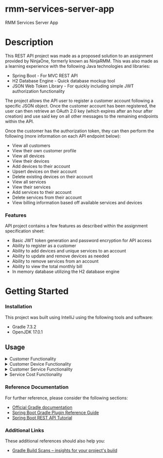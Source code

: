 # rmm-services-server-app

RMM Services Server App

# Description

This REST API project was made as a proposed solution to an assignment provided by NinjaOne,
formerly known as NinjaRMM. This was also made as a learning experience with the following Java
technologies and libraries:

* Spring Boot - For MVC REST API
* H2 Database Engine - Quick database mockup tool
* JSON Web Token Library - For quickly including simple JWT authorization functionality

The project allows the API user to register a customer account following a specific JSON object.
Once the customer account has been registered, the user can then retrieve an OAuth 2.0 key (which
expires after an hour after creation) and use said key on all other messages to the remaining
endpoints within the API.

Once the customer has the authorization token, they can then perform the following (more information
on each API endpoint below):

* View all customers
* View their own customer profile
* View all devices
* View their devices
* Add devices to their account
* Upsert devices on their account
* Delete existing devices on their account
* View all services
* View their services
* Add services to their account
* Delete services from their account
* View billing information based off available services and devices

### Features

API project contains a few features as described within the assignment specification sheet:

* Basic JWT token generation and password encryption for API access
* Ability to register as a customer
* Ability to add devices and unique services to an account
* Ability to update and remove devices as needed
* Ability to remove services from an account
* Ability to view the total monthly bill
* In memory database utilizing the H2 database engine

# Getting Started

### Installation

This project was built using IntelliJ using the following tools and software:

* Gradle 7.3.2
* OpenJDK 17.0.1

## Usage

<details><summary>Customer Functionality</summary>
<p>

### Register a customer `/register`

In order to register a customer, the user must the user must perform a `POST` request containing a
JSON payload to the `/register` endpoint within the API.

The JSON snippet below is an example of what must be sent in order to register a new customer within
the system. The following JSON data elements must be populated or the user will not be registered:

* First Name
* User Name
* Password

Sample JSON request body to register a new customer:

```json
{
  "firstName": "Frodo",
  "middleName": "Middle",
  "lastName": "Baggins",
  "username": "frobag",
  "password": "whatismypassword"
}
```

Sample JSON response after registering a new customer:

```json
{
  "id": 1,
  "firstName": "Frodo",
  "middleName": "Middle",
  "lastName": "Baggins",
  "username": "frobag",
  "customerDevices": [],
  "customerServices": []
}
```

### Authenticate a customer `/authenticate`

In order to authenticate a customer and retrieve an Auth 2.0 token back, the user must perform
a `POST` request containing a JSON payload to the `/authenticate` endpoint within the API.

The JSON snippet below is an example of what must be sent in order to authenticate a customer within
the system.

Sample JSON request body to register a new customer:

```json
{
  "username": "frobag",
  "password": "whatismypassword"
}
```

Sample JSON response after authenticating a customer:

```json
{
  "token": "AUTH TOKEN HERE"
}
```

### Get All Customers `/customers`

In order to retrieve a list of all customers, the user must perform a `GET` request to
the `/customers` endpoint within the API.

### Get Customer By Customer ID `/customers/{customerID}`

In order to retrieve a specific customer, the user must perform a `GET` request containing the
customer ID within the `{customerID}` part of the `/customers/{customerID}` endpoint within the API.

Sample JSON response after retrieving the customer:

```json
{
  "id": 1,
  "firstName": "Frodo",
  "middleName": "Middle",
  "lastName": "Baggins",
  "username": "frobag",
  "customerDevices": [],
  "customerServices": [],
  "_links": {
    "self": {
      "href": "http://localhost:8080/customers/1"
    },
    "customers": {
      "href": "http://localhost:8080/customers"
    }
  }
}
```

### Get Customer Bill `/customers/{customerID}/billing`

In order to retrieve the monthly cost of services and devices for a specific customer, the user must
the user must perform a `GET` request containing the customer ID within the `{customerID}` part of
the `/customers/{customerID}/billing`
endpoint within the API.

Sample JSON response after retrieving the customer bill:

```json
{
  "windowsDeviceCount": 2,
  "macDeviceCount": 3,
  "totalCost": 71.00
}
```

</p>
</details>

<details><summary>Customer Device Functionality</summary>
<p>

### Get All Devices `/customers/devices`

In order to retrieve a list of all devices, the user must perform a `GET` request to
the `/customers/devices` endpoint within the API.

### Get All Devices Under Customer ID `/customers/{customerID}/devices`

In order to retrieve all devices by a specific customer, the user must perform a `GET` request
containing the customer ID within the `{customerID}` part of the `/customers/{customerID}/devices`
endpoint within the API.

Sample JSON response after retrieving the customer devices:

```json
{
  "_embedded": {
    "customerDeviceList": [
      {
        "id": 10001,
        "systemName": "Windows Machine",
        "deviceType": "WINDOWS_WORKSTATION",
        "_links": {
          "self": {
            "href": "http://localhost:8080/customers/1/devices/10001"
          },
          "customerDevices": {
            "href": "http://localhost:8080/customers/devices"
          }
        }
      }
    ]
  },
  "_links": {
    "self": {
      "href": "http://localhost:8080/customers/devices"
    }
  }
}
```

### Get Specific Device Under Customer ID `/customers/{customerID}/devices/{deviceID}`

In order to retrieve a specific device by a specific customer, the user must perform a `GET`
request containing the customer ID and device ID within the `{customerID}` and `{deviceID}` part of
the `/customers/{customerID}/devices/{deviceID}`
endpoint within the API.

Sample JSON response after retrieving the specific customer device:

```json
{
  "id": 10004,
  "systemName": "MacBook Pro",
  "deviceType": "MAC",
  "_links": {
    "self": {
      "href": "http://localhost:8080/customers/1/devices/10004"
    },
    "customerDevices": {
      "href": "http://localhost:8080/customers/devices"
    }
  }
}
```

### Create New Device Under Customer ID `/customers/{customerID}/devices`

In order to create a specific device by a specific customer, the user must perform a `POST`
request containing a JSON payload and the customer ID within the `{customerID}` part of
the `/customers/{customerID}/devices`
endpoint within the API.

The `deviceType` JSON data element has a total of 3 valid values. If any value other than the ones
specified below are entered, no service will be created:

* **WINDOWS_WORKSTATION**
* **WINDOWS_SERVER**
* **MAC**

Sample JSON request body to register a new customer:

```json
{
  "id": 10004,
  "systemName": "MacBook Pro",
  "deviceType": "MAC"
}
```

Sample JSON response after retrieving the specific customer device:

```json
{
  "id": 10004,
  "systemName": "MacBook Pro",
  "deviceType": "MAC",
  "_links": {
    "self": {
      "href": "http://localhost:8080/customers/1/devices/10004"
    },
    "customerDevices": {
      "href": "http://localhost:8080/customers/devices"
    }
  }
}
```

### Upsert Existing/New Device Under Customer ID `/customers/{customerID}/devices/{deviceID}`

In order to upsert a specific device by a specific customer, the user must perform a `PUT`
request containing a JSON payload and the customer ID and device ID within the `{customerID}`
and `{deviceID}` part of the `/customers/{customerID}/devices/{deviceID}`
endpoint within the API. If the item does not exist within the device ID provided, a new device will
be registered to the user.

The `deviceType` JSON data element has a total of 3 valid values. If any value other than the ones
specified below are entered, no service will be upserted:

* **WINDOWS_WORKSTATION**
* **WINDOWS_SERVER**
* **MAC**

Sample JSON request body to register a new customer:

```json
{
  "systemName": "MacBook Pro New2",
  "deviceType": "MAC"
}
```

Sample JSON response after retrieving the specific customer device:

```json
{
  "id": 10004,
  "systemName": "MacBook Pro New2",
  "deviceType": "MAC",
  "_links": {
    "self": {
      "href": "http://localhost:8080/customers/1/devices/10004"
    },
    "customerDevices": {
      "href": "http://localhost:8080/customers/devices"
    }
  }
}
```

### Delete Specific Device Under Customer ID `/customers/{customerID}/devices/{deviceID}`

In order to delete a specific device by a specific customer, the user must perform a `DELETE`
request containing the customer ID and device ID within the `{customerID}` and `{deviceID}` part of
the `/customers/{customerID}/devices/{deviceID}`
endpoint within the API. A `200` OK status message will be returned if deletion was successful. If
not, a `4XX` error will be returned.

</p>
</details>

<details><summary>Customer Service Functionality</summary>
<p>

### Get All Services `/customers/services`

In order to retrieve a list of all services, the user must perform a `GET` request to
the `/customers/services` endpoint within the API.

### Get All Service Under Customer ID `/customers/{customerID}/services`

In order to retrieve all services by a specific customer, the user must perform a `GET` request
containing the customer ID within the `{customerID}` part of the `/customers/{customerID}/services`
endpoint within the API.

Sample JSON response after retrieving the customer services:

```json
{
  "_embedded": {
    "customerServiceList": [
      {
        "id": 1,
        "serviceName": "ANTIVIRUS",
        "serviceType": "ANTIVIRUS",
        "_links": {
          "self": {
            "href": "http://localhost:8080/customers/1/services/1"
          },
          "customerServices": {
            "href": "http://localhost:8080/customers/services"
          }
        }
      }
    ]
  },
  "_links": {
    "self": {
      "href": "http://localhost:8080/customers/services"
    }
  }
}
```

### Get Specific Service Under Customer ID `/customers/{customerID}/services/{serviceID}`

In order to retrieve a specific service by a specific customer, the user must perform a `GET`
request containing the customer ID and service ID within the `{customerID}` and `{serviceID}` part
of the `/customers/{customerID}/services/{serviceID}`
endpoint within the API.

Sample JSON response after retrieving the specific customer service:

```json
{
  "id": 1,
  "serviceName": "PSA",
  "serviceType": "PSA",
  "_links": {
    "self": {
      "href": "http://localhost:8080/customers/1/services/1"
    },
    "customerServices": {
      "href": "http://localhost:8080/customers/services"
    }
  }
}
```

### Create New Service Under Customer ID `/customers/{customerID}/services`

In order to create a specific service by a specific customer, the user must perform a `POST`
request containing a JSON payload and the customer ID within the `{customerID}` part of
the `/customers/{customerID}/service`
endpoint within the API.

The `serviceType` JSON data element has a total of 4 valid values. If any value other than the ones
specified below are entered, no service will be created:

* **ANTIVIRUS**
* **CLOUDBERRY**
* **PSA**
* **TEAMVIEWER**

> **NOTE:** Only one (1) service of each `serviceType` can be added to EACH customer, meaning a
> specific customer ID can have up to a maximum of 4 unique service types on their account.
> Attempting to add more than one (1) service type to a specific customer ID will result in service
> creation failure.

Sample JSON request body to register a new customer:

```json
{
  "serviceName": "PSA",
  "serviceType": "PSA"
}
```

Sample JSON response after retrieving the specific customer service:

```json
{
  "id": 1,
  "serviceName": "PSA",
  "serviceType": "PSA",
  "_links": {
    "self": {
      "href": "http://localhost:8080/customers/1/services/1"
    },
    "customerServices": {
      "href": "http://localhost:8080/customers/services"
    }
  }
}
```

### Delete Specific Service Under Customer ID `/customers/{customerID}/services/{serviceType}`

In order to delete a specific service by a specific customer, the user must perform a `DELETE`
request containing the customer ID and service type within the `{customerID}` and `{serviceType}`
part of the `/customers/{customerID}/services/{serviceType}`
endpoint within the API. A `200` OK status message will be returned if deletion was successful. If
not, a `4XX` error will be returned.

The `serviceType` URL parameter has a total of 4 valid values. If any value other than the ones
specified below are entered, no service will be deleted:

* **ANTIVIRUS**
* **CLOUDBERRY**
* **PSA**
* **TEAMVIEWER**

</p>
</details>

<details><summary>Service Cost Functionality</summary>
<p>

### Get All Service Costs `/services`

In order to retrieve a list of all service costs, the user must perform a `GET` request to
the `/services` endpoint within the API.

```json
{
  "_embedded": {
    "serviceCostList": [
      {
        "id": 1,
        "serviceName": "Windows Antivirus",
        "serviceType": "ANTIVIRUS",
        "deviceOperatingSystem": "WINDOWS",
        "servicePrice": 5.00,
        "_links": {
          "self": {
            "href": "http://localhost:8080/services/1"
          },
          "serviceCosts": {
            "href": "http://localhost:8080/services"
          }
        }
      },
      {
        "id": 5,
        "serviceName": "Mac Antivirus",
        "serviceType": "ANTIVIRUS",
        "deviceOperatingSystem": "MAC",
        "servicePrice": 7.00,
        "_links": {
          "self": {
            "href": "http://localhost:8080/services/5"
          },
          "serviceCosts": {
            "href": "http://localhost:8080/services"
          }
        }
      }
    ]
  },
  "_links": {
    "self": {
      "href": "http://localhost:8080/services"
    }
  }
}
```

</p>
</details>

### Reference Documentation

For further reference, please consider the following sections:

* [Official Gradle documentation](https://docs.gradle.org)
* [Spring Boot Gradle Plugin Reference Guide](https://docs.spring.io/spring-boot/docs/2.6.2/gradle-plugin/reference/html/)
* [Spring Boot REST API Tutorial](https://spring.io/guides/tutorials/rest/)

### Additional Links

These additional references should also help you:

* [Gradle Build Scans – insights for your project's build](https://scans.gradle.com#gradle)
